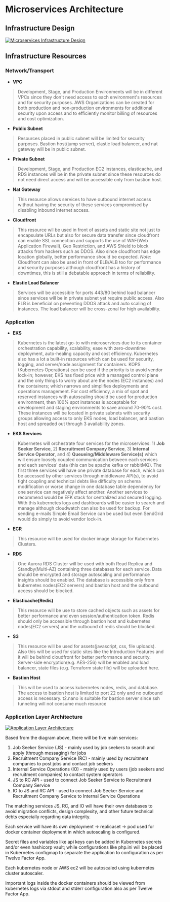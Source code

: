 # Microservices Architecture

## Infrastructure Design
<a href="../img/microservices_infrastructure_design.png" target="_blank">
  <img src="../img/microservices_infrastructure_design.png" alt="Microservices Infrastructure Design">
</a>

## Infrastructure Resources

### Network/Transport

* **VPC**
> Development, Stage, and Production Environments will be in different VPCs since they don't need access to each environment's resources and for security purposes. AWS Organizations can be created for both production and non-production environments for additional security upon access and to efficiently monitor billing of resources and cost optimization.

* **Public Subnet**
> Resources placed in public subnet will be limited for security purposes.
Bastion host(jump server), elastic load balancer, and nat gateway will be in public subnet.

* **Private Subnet**
> Development, Stage, and Production EC2 instances, elasticache, and RDS instances will be in the private subnet since these resources do not need direct access and will be accessible only from bastion host.

* **Nat Gateway**
> This resource allows services to have outbound internet access without having the security of these services compromised by disabling inbound internet access.

* **Cloudfront**
> This resource wll be used in front of assets and static site not just to encapsulate URLs but also for secure data transfer since cloudfront can enable SSL connection and supports the use of WAF(Web Application Firewall), Geo Restriction, and AWS Shield to block attacks from hackers such as DDOS. Also since cloudfront has edge location globally, better performance should be expected.
*Note*: Cloudfront can also be used in front of ELB/ALB too for performance and security purposes although cloudfront has a history of downtimes, this is still a debatable approach in terms of reliability.

* **Elastic Load Balancer**
> Services will be accessible for ports 443/80 behind load balancer since services will be in private subnet yet require public access. Also ELB is beneficial on preventing DDOS attack and auto scaling of instances. The load balancer will be cross-zonal for high availability.

### Application

* **EKS**
> Kubernetes is the latest go-to with microservices due to its container orchestration capability, scalability, ease with zero-downtime deployment, auto-healing capacity and cost efficiency. Kubernetes also has a lot a built-in resources which can be used for security, logging, and server/node assignment for containers. KOPS (Kubernetes Operations) can be used if the priority is to avoid vendor lock-in; however, EKS has fixed price with a managed control plane and the only things to worry about are the nodes (EC2 instances) and the containers; which narrows and simplifies deployments and operations management. For cost efficiency, a mix of spot and reserved instances with autoscaling should be used for production environment, then 100% spot instances is acceptable for development and staging environments to save around 70-90% cost. These instances will be located in private subnets with security groups allowing access to only EKS nodes, load balancer, and bastion host and spreaded out through 3 availability zones. 

* **EKS Services**
> Kubernetes will orchestrate four services for the microservices: 1) **Job Seeker Service**, 2) **Recruitment Company Service**, 3) **Internal Service Operator**, and 4) **Queueing/Middleware Service(s)** which will ensure loosely coupled communication between each services and each services' data (this can be apache kafka or rabbitMQ). The first three services will have one private database for each, which can be accessed by other services through middleware API(s), to avoid tight coupling and technical debts like difficulty on schema modification or worse change in one database table dependency for one service can negatively affect another. Another services to recommend would be EFK stack for centralized and secured logging. With this kubernetes logs and dashboards will be easier to search and manage although cloudwatch can also be used for backup. For sending e-mails Simple Email Service can be used but even SendGrid would do simply to avoid vendor lock-in.

* **ECR**
> This resource will be used for docker image storage for Kubernetes Clusters.

* **RDS**
> One Aurora RDS Cluster will be used with both Read Replica and Standby(Multi-AZ) containing three databases for each service. Data should be encrypted and storage autoscaling and performance insights should be enabled. The database is accessible only from kubernetes nodes(EC2 servers) and bastion host and the outbound access should be blocked. 

* **Elasticache(Redis)**
> This resource will be use to store cached objects such as assets for better performance and even session/authentication token. Redis should only be accessible through bastion host and kubernetes nodes(EC2 servers) and the outbound of redis should be blocked.

* **S3**
> This resource will be used for assets(javascript, css, file uploads). Also this will be used for static sites like the Introduction Features and it will be behind cloudfront for better performance and security. Server-side encryption(e.g. AES-256) will be enabled and load balancer, state files (e.g. Terraform state file) will be uploaded here.

* **Bastion Host**
> This will be used to access kubernetes nodes, redis, and database. The access to bastion host is limited to port 22 only and no outbound access is necessary. t2.nano is suitable for bastion server since ssh tunneling will not consume much resource

### Application Layer Architecture

<a href="../img/application_layer.png" target="_blank">
  <img src="../img/application_layer.png" alt="Application Layer Architecture">
</a>

<p> Based from the diagram above, there will be five main services:</p>
<ol>
	<li>Job Seeker Service (JS) - mainly used by job seekers to search and apply (through messaging) for jobs</li>
	<li>Recruitment Company Service (RC) - mainly used by recruitment companies to post jobs and contact job seekers</li>
	<li>Internal Service Operations (IO) - mainly used by users (job seekers and recruitment companies) to contact system operators</li>
	<li>JS to RC API - used to connect Job Seeker Service to Recruitment Company Service</li>
	<li>IO to JS and RC API - used to connect Job Seeker Service and Recruitment Company Service to Internal Service Operations</li>
</ol>

<p>The matching services JS, RC, and IO will have their own databases to avoid migration conflicts, design complexity, and other future technical debts especially regarding data integrity.</p>
<p>Each service will have its own deployment -> replicaset -> pod used for docker container deployment in which autoscaling is configured.</p> 
<p>Secret files and variables like api keys can be added in Kubernetes secrets and/or even hashicorp vault; while configurations like php.ini will be placed in Kubernetes configmap to separate the application to configuration as per Twelve Factor App.</p>
<p>Each kubernetes node or AWS ec2 will be autoscaled using kubernetes cluster autoscaler.</p>
<p>Important logs inside the docker containers should be viewed from kubernetes logs via stdout and stderr configuration also as per Twelve Factor App.</p>